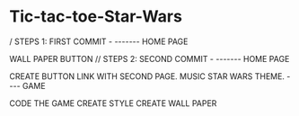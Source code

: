 # Tic-tac-toe-Star-Wars

/ STEPS 1: FIRST COMMIT -
------- HOME PAGE

WALL PAPER
BUTTON 
// STEPS 2: SECOND COMMIT -
------- HOME PAGE

CREATE BUTTON LINK WITH SECOND PAGE.
MUSIC STAR WARS THEME.
---- GAME

CODE THE GAME
CREATE STYLE
CREATE WALL PAPER
